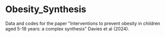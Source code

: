 # Obesity_Synthesis
Data and codes for the paper "Interventions to prevent obesity in children aged 5-18 years: a complex synthesis" Davies et al (2024).

